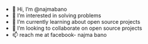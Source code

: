 - 👋 Hi, I’m @najmabano
- 👀 I’m interested in solving problems
- 🌱 I’m currently learning about open source projects
- 💞️ I’m looking to collaborate on open source projects
- 📫 reach me at facebook- najma bano

<!---
najmabano/najmabano is a ✨ special ✨ repository because its `README.md` (this file) appears on your GitHub profile.
You can click the Preview link to take a look at your changes.
--->
